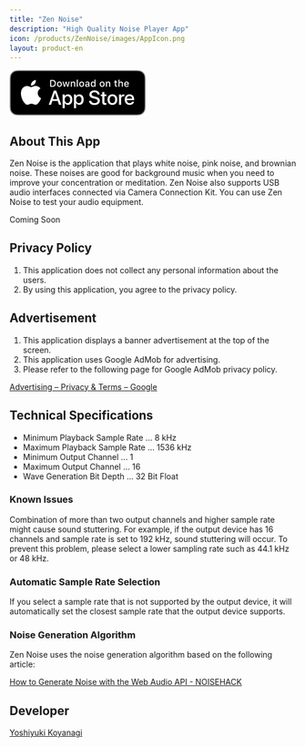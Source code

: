 ```yaml
---
title: "Zen Noise"
description: "High Quality Noise Player App"
icon: /products/ZenNoise/images/AppIcon.png
layout: product-en
---
```


[![Download on the AppStore](/images/appstore_us.svg)]()

## About This App

Zen Noise is the application that plays white noise, pink noise, and brownian noise. These noises are good for background music when you need to improve your concentration or meditation. Zen Noise also supports USB audio interfaces connected via Camera Connection Kit. You can use Zen Noise to test your audio equipment.

Coming Soon

## Privacy Policy

1. This application does not collect any personal information about the users.
2. By using this application, you agree to the privacy policy.

## Advertisement

1. This application displays a banner advertisement at the top of the screen.
2. This application uses Google AdMob for advertising.
3. Please refer to the following page for Google AdMob privacy policy.

[Advertising – Privacy & Terms – Google](https://policies.google.com/technologies/ads?hl=en)

## Technical Specifications

- Minimum Playback Sample Rate ... 8 kHz
- Maximum Playback Sample Rate ... 1536 kHz
- Minimum Output Channel ... 1
- Maximum Output Channel ... 16
- Wave Generation Bit Depth ... 32 Bit Float

### Known Issues

Combination of more than two output channels and higher sample rate might cause sound stuttering. For example, if the output device has 16 channels and sample rate is set to 192 kHz, sound stuttering will occur. To prevent this problem, please select a lower sampling rate such as 44.1 kHz or 48 kHz.

### Automatic Sample Rate Selection

If you select a sample rate that is not supported by the output device, it will automatically set the closest sample rate that the output device supports.

### Noise Generation Algorithm

Zen Noise uses the noise generation algorithm based on the following article:

[How to Generate Noise with the Web Audio API - NOISEHACK](https://noisehack.com/generate-noise-web-audio-api/)

## Developer

[Yoshiyuki Koyanagi](https://moutend.github.io/)
